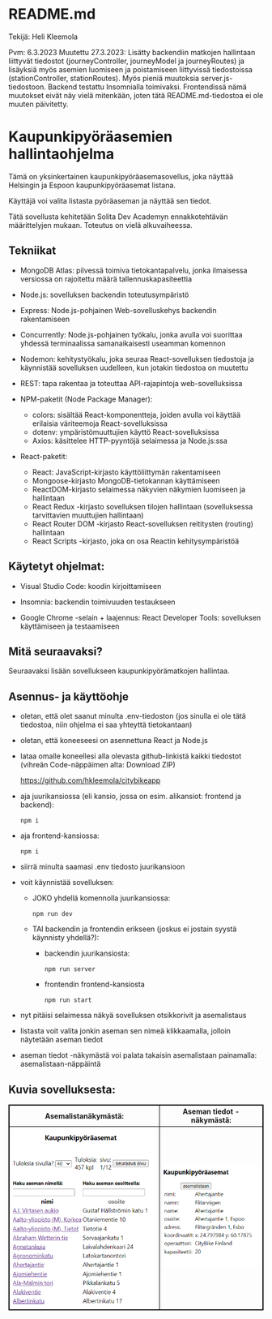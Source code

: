 README.md
=
Tekijä: Heli Kleemola

Pvm: 6.3.2023
Muutettu 27.3.2023: Lisätty backendiin matkojen hallintaan liittyvät tiedostot (journeyController, journeyModel ja journeyRoutes) ja lisäyksiä myös asemien luomiseen ja poistamiseen liittyvissä tiedostoissa (stationController, stationRoutes). Myös pieniä muutoksia server.js-tiedostoon. Backend testattu Insomnialla toimivaksi. Frontendissä nämä muutokset eivät näy vielä mitenkään, joten tätä README.md-tiedostoa ei ole muuten päivitetty.

# Kaupunkipyöräasemien hallintaohjelma

Tämä on yksinkertainen kaupunkipyöräasemasovellus, joka näyttää Helsingin ja Espoon kaupunkipyöräasemat listana.

Käyttäjä voi valita listasta pyöräaseman ja näyttää sen tiedot.

Tätä sovellusta kehitetään Solita Dev Academyn ennakkotehtävän määrittelyjen mukaan. Toteutus on vielä alkuvaiheessa.


## Tekniikat

- MongoDB Atlas: pilvessä toimiva tietokantapalvelu, jonka ilmaisessa versiossa on rajoitettu määrä tallennuskapasiteettia

- Node.js: sovelluksen backendin toteutusympäristö

- Express: Node.js-pohjainen Web-sovelluskehys backendin rakentamiseen

- Concurrently: Node.js-pohjainen työkalu, jonka avulla voi suorittaa yhdessä terminaalissa samanaikaisesti useamman komennon

- Nodemon: kehitystyökalu, joka seuraa React-sovelluksen tiedostoja ja käynnistää sovelluksen uudelleen, kun jotakin tiedostoa on muutettu

- REST: tapa rakentaa ja toteuttaa API-rajapintoja web-sovelluksissa

- NPM-paketit (Node Package Manager):

  - colors: sisältää React-komponentteja, joiden avulla voi  käyttää erilaisia väriteemoja React-sovelluksissa
  - dotenv: ympäristömuuttujien käyttö React-sovelluksissa
  - Axios: käsittelee HTTP-pyyntöjä selaimessa ja Node.js:ssa
  
- React-paketit:

  - React: JavaScript-kirjasto käyttöliittymän rakentamiseen
  - Mongoose-kirjasto MongoDB-tietokannan käyttämiseen   
  - ReactDOM-kirjasto selaimessa näkyvien näkymien luomiseen ja hallintaan
  - React Redux -kirjasto sovelluksen tilojen hallintaan (sovelluksessa tarvittavien muuttujien hallintaan)
  - React Router DOM -kirjasto React-sovelluksen reititysten (routing) hallintaan
  - React Scripts -kirjasto, joka on osa Reactin kehitysympäristöä


## Käytetyt ohjelmat:

- Visual Studio Code: koodin kirjoittamiseen

- Insomnia: backendin toimivuuden testaukseen

- Google Chrome -selain + laajennus: React Developer Tools: sovelluksen käyttämiseen ja testaamiseen

## Mitä seuraavaksi?

Seuraavaksi lisään sovellukseen kaupunkipyörämatkojen hallintaa.

## Asennus- ja käyttöohje
- oletan, että olet saanut minulta .env-tiedoston (jos sinulla ei ole tätä tiedostoa, niin ohjelma ei saa yhteyttä tietokantaan)
- oletan, että koneeseesi on asennettuna React ja Node.js
- lataa omalle koneellesi alla olevasta github-linkistä kaikki tiedostot (vihreän Code-näppäimen alta: Download ZIP)

    https://github.com/hkleemola/citybikeapp
- aja juurikansiossa (eli kansio, jossa on esim. alikansiot: frontend ja backend):

      npm i
- aja frontend-kansiossa:

      npm i
- siirrä minulta saamasi .env tiedosto juurikansioon
- voit käynnistää sovelluksen:

  * JOKO yhdellä komennolla juurikansiossa:

        npm run dev
  * TAI backendin ja frontendin erikseen (joskus ei jostain syystä käynnisty yhdellä?):

    * backendin juurikansiosta:

          npm run server
    * frontendin frontend-kansiosta

          npm run start
- nyt pitäisi selaimessa näkyä sovelluksen otsikkorivit ja asemalistaus

- listasta voit valita jonkin aseman sen nimeä klikkaamalla, jolloin näytetään aseman tiedot
- aseman tiedot -näkymästä voi palata takaisin asemalistaan painamalla: asemalistaan-näppäintä

## Kuvia sovelluksesta:
<style>
table, th, td {
  border: 1px solid black;
}
</style>
|  Asemalistanäkymästä: | Aseman tiedot -näkymästä: |
|---|---|
| ![Pitäisi näkyä kuva asemalistanäkymästä](./kuvia/asemalista.png) | ![Pitäisi näkyä kuva asemanäkymästä](./kuvia/asemantiedot.png) |


